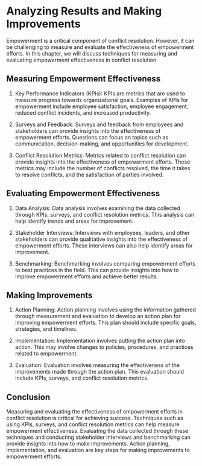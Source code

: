 # Analyzing Results and Making Improvements

Empowerment is a critical component of conflict resolution. However, it can be challenging to measure and evaluate the effectiveness of empowerment efforts. In this chapter, we will discuss techniques for measuring and evaluating empowerment effectiveness in conflict resolution.

Measuring Empowerment Effectiveness
-----------------------------------

1. Key Performance Indicators (KPIs): KPIs are metrics that are used to measure progress towards organizational goals. Examples of KPIs for empowerment include employee satisfaction, employee engagement, reduced conflict incidents, and increased productivity.

2. Surveys and Feedback: Surveys and feedback from employees and stakeholders can provide insights into the effectiveness of empowerment efforts. Questions can focus on topics such as communication, decision-making, and opportunities for development.

3. Conflict Resolution Metrics: Metrics related to conflict resolution can provide insights into the effectiveness of empowerment efforts. These metrics may include the number of conflicts resolved, the time it takes to resolve conflicts, and the satisfaction of parties involved.

Evaluating Empowerment Effectiveness
------------------------------------

1. Data Analysis: Data analysis involves examining the data collected through KPIs, surveys, and conflict resolution metrics. This analysis can help identify trends and areas for improvement.

2. Stakeholder Interviews: Interviews with employees, leaders, and other stakeholders can provide qualitative insights into the effectiveness of empowerment efforts. These interviews can also help identify areas for improvement.

3. Benchmarking: Benchmarking involves comparing empowerment efforts to best practices in the field. This can provide insights into how to improve empowerment efforts and achieve better results.

Making Improvements
-------------------

1. Action Planning: Action planning involves using the information gathered through measurement and evaluation to develop an action plan for improving empowerment efforts. This plan should include specific goals, strategies, and timelines.

2. Implementation: Implementation involves putting the action plan into action. This may involve changes to policies, procedures, and practices related to empowerment.

3. Evaluation: Evaluation involves measuring the effectiveness of the improvements made through the action plan. This evaluation should include KPIs, surveys, and conflict resolution metrics.

Conclusion
----------

Measuring and evaluating the effectiveness of empowerment efforts in conflict resolution is critical for achieving success. Techniques such as using KPIs, surveys, and conflict resolution metrics can help measure empowerment effectiveness. Evaluating the data collected through these techniques and conducting stakeholder interviews and benchmarking can provide insights into how to make improvements. Action planning, implementation, and evaluation are key steps for making improvements to empowerment efforts.
